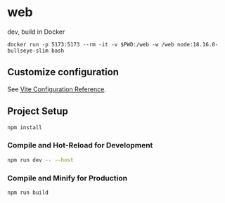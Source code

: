 # web

dev, build in Docker

```
docker run -p 5173:5173 --rm -it -v $PWD:/web -w /web node:18.16.0-bullseye-slim bash
```

## Customize configuration

See [Vite Configuration Reference](https://vitejs.dev/config/).

## Project Setup

```sh
npm install
```

### Compile and Hot-Reload for Development

```sh
npm run dev -- --host
```

### Compile and Minify for Production

```sh
npm run build
```

